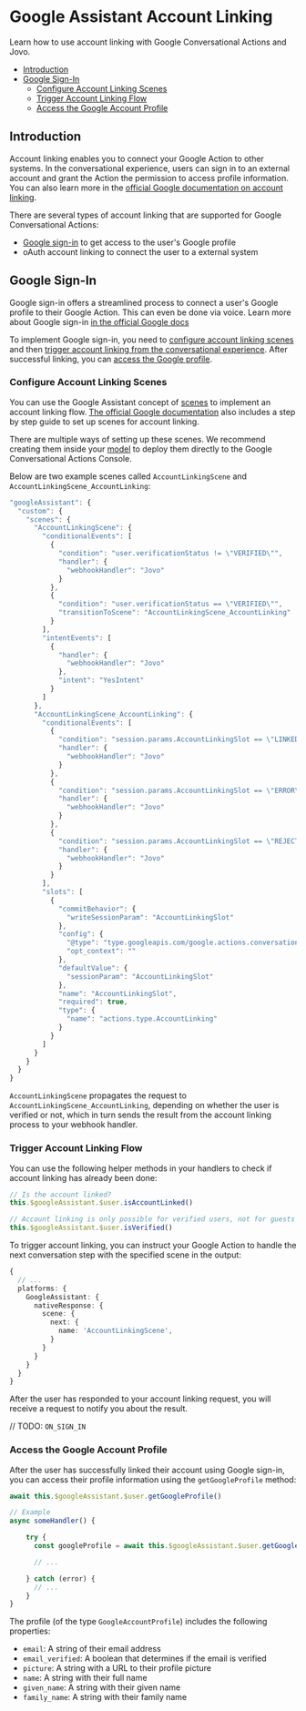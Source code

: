 # Google Assistant Account Linking

Learn how to use account linking with Google Conversational Actions and Jovo.
- [Introduction](#introduction)
- [Google Sign-In](#google-sign-in)
  - [Configure Account Linking Scenes](#configure-account-linking-scenes)
  - [Trigger Account Linking Flow](#trigger-account-linking-flow)
  - [Access the Google Account Profile](#access-the-google-account-profile)

## Introduction

Account linking enables you to connect your Google Action to other systems. In the conversational experience, users can sign in to an external account and grant the Action the permission to access profile information. You can also learn more in the [official Google documentation on account linking](https://developers.google.com/assistant/identity).

There are several types of account linking that are supported for Google Conversational Actions:

* [Google sign-in](#google-sign-in) to get access to the user's Google profile
* oAuth account linking to connect the user to a external system


## Google Sign-In

Google sign-in offers a streamlined process to connect a user's Google profile to their Google Action. This can even be done via voice. Learn more about Google sign-in [in the official Google docs](https://developers.google.com/assistant/identity/google-sign-in)

To implement Google sign-in, you need to [configure account linking scenes](#configure-account-linking-scenes) and then [trigger account linking from the conversational experience](#trigger-account-linking-flow). After successful linking, you can [access the Google profile](#access-the-google-account-profile). 

### Configure Account Linking Scenes

You can use the Google Assistant concept of [scenes](./scenes.md) to implement an account linking flow. [The official Google documentation](https://developers.google.com/assistant/identity/google-sign-in) also includes a step by step guide to set up scenes for account linking.

There are multiple ways of setting up these scenes. We recommend creating them inside your [model](./model.md) to deploy them directly to the Google Conversational Actions Console.

Below are two example scenes called `AccountLinkingScene` and `AccountLinkingScene_AccountLinking`:

```javascript
"googleAssistant": {
  "custom": {
    "scenes": {
      "AccountLinkingScene": {
        "conditionalEvents": [
          {
            "condition": "user.verificationStatus != \"VERIFIED\"",
            "handler": {
              "webhookHandler": "Jovo"
            }
          },
          {
            "condition": "user.verificationStatus == \"VERIFIED\"",
            "transitionToScene": "AccountLinkingScene_AccountLinking"
          }
        ],
        "intentEvents": [
          {
            "handler": {
              "webhookHandler": "Jovo"
            },
            "intent": "YesIntent"
          }
        ]
      },
      "AccountLinkingScene_AccountLinking": {
        "conditionalEvents": [
          {
            "condition": "session.params.AccountLinkingSlot == \"LINKED\"",
            "handler": {
              "webhookHandler": "Jovo"
            }
          },
          {
            "condition": "session.params.AccountLinkingSlot == \"ERROR\"",
            "handler": {
              "webhookHandler": "Jovo"
            }
          },
          {
            "condition": "session.params.AccountLinkingSlot == \"REJECTED\"",
            "handler": {
              "webhookHandler": "Jovo"
            }
          }
        ],
        "slots": [
          {
            "commitBehavior": {
              "writeSessionParam": "AccountLinkingSlot"
            },
            "config": {
              "@type": "type.googleapis.com/google.actions.conversation.v3.SignInSpec",
              "opt_context": ""
            },
            "defaultValue": {
              "sessionParam": "AccountLinkingSlot"
            },
            "name": "AccountLinkingSlot",
            "required": true,
            "type": {
              "name": "actions.type.AccountLinking"
            }
          }
        ]
      }
    }
  }
}
```

`AccountLinkingScene` propagates the request to `AccountLinkingScene_AccountLinking`, depending on whether the user is verified or not, which in turn sends the result from the account linking process to your webhook handler.

### Trigger Account Linking Flow

You can use the following helper methods in your handlers to check if account linking has already been done:

```typescript
// Is the account linked?
this.$googleAssistant.$user.isAccountLinked()

// Account linking is only possible for verified users, not for guests
this.$googleAssistant.$user.isVerified()
```

To trigger account linking, you can instruct your Google Action to handle the next conversation step with the specified scene in the output:

```typescript
{
  // ...
  platforms: {
    GoogleAssistant: {
      nativeResponse: {
        scene: {
          next: {
            name: 'AccountLinkingScene',
          }
        }
      }
    }
  }
}
```

After the user has responded to your account linking request, you will receive a request to notify you about the result.

// TODO: `ON_SIGN_IN`


### Access the Google Account Profile

After the user has successfully linked their account using Google sign-in, you can access their profile information using the `getGoogleProfile` method:

```typescript
await this.$googleAssistant.$user.getGoogleProfile()

// Example
async someHandler() {

    try {
      const googleProfile = await this.$googleAssistant.$user.getGoogleProfile();

      // ...

    } catch (error) {
      // ...
    }
}
```

The profile (of the type `GoogleAccountProfile`) includes the following properties:

* `email`: A string of their email address
* `email_verified`: A boolean that determines if the email is verified
* `picture`: A string with a URL to their profile picture
* `name`: A string with their full name
* `given_name`: A string with their given name
* `family_name`: A string with their family name